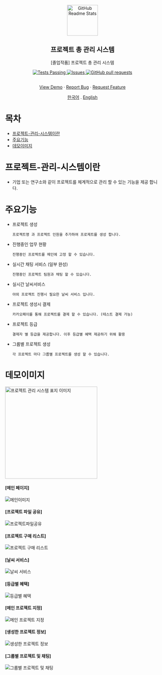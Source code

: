 <p align="center">
 <img width="100px" src="https://raw.githubusercontent.com/TaeKyeong97/ops/eebdd8036b295cfdb0997532f2593f545b850e74/%EB%A1%9C%EA%B3%A0.svg" align="center" alt="GitHub Readme Stats" />
 <h2 align="center">프로젝트 총 관리 시스템</h2>
 <p align="center">[졸업작품] 프로젝트 총 관리 시스템</p>
</p>

<p align="center">
  <a href="https://github.com/TaeKyeong97/backup-project/actions/new">
    <img alt="Tests Passing" src="https://raw.githubusercontent.com/TaeKyeong97/backup-project/3807cd8073836db3e581877d72955a5011cb1598/status/tag/badge-Test.svg" />
  </a>
  <a href="https://github.com/TaeKyeong97/backup-project/issues">
    <img alt="Issues" src="https://img.shields.io/github/issues/TaeKyeong97/backup-ops?color=0088ff" />
  </a>
  <a href="https://github.com/TaeKyeong97/backup-project/pulls">
    <img alt="GitHub pull requests" src="https://img.shields.io/github/issues-pr/TaeKyeong97/backup-ops?color=0088ff" />
  </a>
  <br />
  <br />
</p>
 
<p align="center">
    <a href="#demo">View Demo</a>
    ·
    <a href="https://github.com/TaeKyeong97/backup-project/issues/new">Report Bug</a>
    ·
    <a href="https://github.com/TaeKyeong97/backup-project/issues/new">Request Feature</a>
</p>
 <p align="center">
    <a href="./README.md">한국어</a>
    .
    <a href="/docs/readme_us.md">English</a>
 </p>


# 목차
- [프로젝트-관리-시스템이란](#프로젝트관리시스템이란)
- [주요기능](#주요기능)
- [데모이미지](#데모이미지)

# 프로젝트-관리-시스템이란
- 기업 또는 연구소와 같이 프로젝트를 체계적으로 관리 할 수 있는 기능을 제공 합니다.

# 주요기능

* 프로젝트 생성

  `프로젝트명 과 프로젝트 인원을 추가하여 프로제트를 생성 합니다.`

* 진행중인 업무 현황

  `진행중인 프로젝트를 메인에 고정 할 수 있습니다.`

* 실시간 채팅 서비스 (일부 완성)

  `진행중인 프로젝트 팀원과 채팅 할 수 있습니다.`
  
* 실시간 날씨서비스

  `야외 프로젝트 진행시 필요한 날씨 서비스 입니다.`

* 프로젝트 생성시  결제

  `카카오페이를 통해 프로젝트를 결제 할 수 있습니다. (테스트 결제 가능)`

* 프로젝트 등급

  `결제자 별 등급을 제공합니다. 이후 등급별 혜택 제공하기 위해 활용`

* 그룹별 프로젝트 생성

  `각 프로젝트 마다 그룹별 프로젝트를 생성 할 수 있습니다.`

# 데모이미지
<img width="300px" src="https://raw.githubusercontent.com/TaeKyeong97/backup-project/main/status/img/Project.png" align="center" alt="프로젝트 관리 시스템 표지 이미지" />

#### [메인 페이지]
![메인이미지](https://raw.githubusercontent.com/TaeKyeong97/backup-project/main/status/img/project-main.png)

#### [프로젝트 파일 공유]
![프로젝트파일공유](https://raw.githubusercontent.com/TaeKyeong97/backup-project/main/status/img/project-file.png)

#### [프로젝트 구매 리스트]
![프로젝트 구매 리스트](https://raw.githubusercontent.com/TaeKyeong97/backup-project/main/status/img/project-buy-list.png)

#### [날씨 서비스]
![날씨 서비스](https://raw.githubusercontent.com/TaeKyeong97/backup-project/main/status/img/project-weather.png)

#### [등급별 혜택]
![등급별 혜택](https://raw.githubusercontent.com/TaeKyeong97/backup-project/main/status/img/project-rating.png)

#### [메인 프로젝트 지정]
![메인 프로젝트 지정](https://raw.githubusercontent.com/TaeKyeong97/backup-project/main/status/img/main-ck.png)

#### [생성한 프로젝트 정보]
![생성한 프로젝트 정보](https://raw.githubusercontent.com/TaeKyeong97/backup-project/main/status/img/main-ck.png)

#### [그룹별 프로젝트 및 채팅]
![그룹별 프로젝트 및 채팅](https://raw.githubusercontent.com/TaeKyeong97/backup-project/main/status/img/project-group.png)